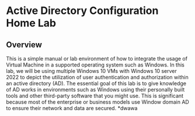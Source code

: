 #                                             Active Directory Configuration Home Lab

##                                                            Overview
  This is a simple manual or lab environment of how to integrate the usage of Virtual Machine in a supported operating system such as Windows. In this lab, we will be using multiple Windows 10 VMs with Windows 10 server 2022 to depict the utilization of user authentication and authorization within an active directory (AD). The essential goal of this lab is to give knowledge of AD works in environments such as Windows using their personally built tools and other third-party software that you might use. This is significant because most of the enterprise or business models use Window domain AD to ensure their network and data are secured.
*dwawa
